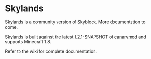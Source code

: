Skylands
========

Skylands is a community version of Skyblock. More documentation to come.

Skylands is built against the latest 1.2.1-SNAPSHOT of [canarymod](http://www.canarymod.net/)
and supports Minecraft 1.8.

Refer to the wiki for complete documentation.
